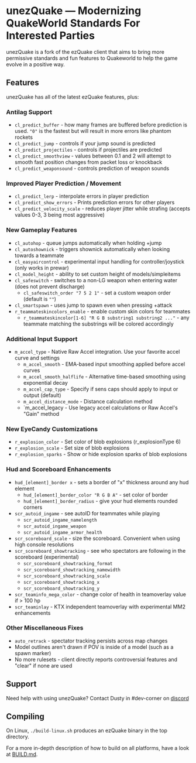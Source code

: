 # unezQuake — Modernizing QuakeWorld Standards For Interested Parties
unezQuake is a fork of the ezQuake client that aims to bring more permissive standards and fun features to Quakeworld to help the game evolve in a positive way.

## Features
unezQuake has all of the latest ezQuake features, plus:

### Antilag Support

 * `cl_predict_buffer` - how many frames are buffered before prediction is used. `"0"` is the fastest but will result in more errors like phantom rockets
 * `cl_predict_jump` - controls if your jump sound is predicted
 * `cl_predict_projectiles` - controls if projectiles are predicted
 * `cl_predict_smoothview` - values between 0.1 and 2 will attempt to smooth fast position changes from packet loss or knockback
 * `cl_predict_weaponsound` - controls prediction of weapon sounds

### Improved Player Prediction / Movement

 * `cl_predict_lerp` - interpolate errors in player prediction
 * `cl_predict_show_errors` - Prints prediction errors for other players
 * `cl_predict_velocity_scale` - reduces player jitter while strafing (accepts values 0-3, 3 being most aggressive)

### New Gameplay Features

 * `cl_autohop` - queue jumps automatically when holding +jump
 * `cl_autoshownick` - triggers shownick automatically when looking towards a teammate  
 * `cl_easyaircontrol` - experimental input handling for controller/joystick (only works in prewar)
 * `cl_model_height` - ability to set custom height of models/simpleitems
 * `cl_safeswitch` - switches to a non-LG weapon when entering water (does not prevent discharge)
    * `cl_safeswitch_order "7 5 2 1"` - set a custom weapon order (default is `""`)
 * `cl_smartspawn` - uses jump to spawn even when pressing +attack
 * `r_teammateskincolors_enable` - enable custom skin colors for teammates
    * `r_teammateskincolor[1-6] "R G B substring1 substring2 ..."` - any teammate matching the substrings will be colored accordingly

### Additional Input Support

 * `m_accel_type` - Native Raw Accel integration. Use your favorite accel curve and settings
    * `m_accel_smooth` - EMA-based input smoothing applied before accel curves
    * `m_accel_smooth_halflife` - Alternative time-based smoothing using exponential decay
    * `m_accel_cap_type` - Specify if sens caps should apply to input or output (default)
    * `m_accel_distance_mode` - Distance calculation method
    * `m_accel_legacy - Use legacy accel calculations or Raw Accel's "Gain" method

### New EyeCandy Customizations

 * `r_explosion_color` - Set color of blob explosions (r_explosionType 6)
 * `r_explosion_scale` - Set size of blob explosions
 * `r_explosion_sparks` - Show or hide explosion sparks of blob explosions

### Hud and Scoreboard Enhancements

 * `hud_[element]_border x` - sets a border of "x" thickness around any hud element  
    * `hud_[element]_border_color "R G B A"` - set color of border
    * `hud_[element]_border_radius` - give your hud elements rounded corners
 * `scr_autoid_ingame` - see autoID for teammates while playing
    * `scr_autoid_ingame_namelength`
    * `scr_autoid_ingame_weapon`
    * `scr_autoid_ingame_armor_health`
 * `scr_scoreboard_scale` - size the scoreboard. Convenient when using high console resolutions
 * `scr_scoreboard_showtracking` - see who spectators are following in the scoreboard (experimental)
    * `scr_scoreboard_showtracking_format`
    * `scr_scoreboard_showtracking_namewidth`
    * `scr_scoreboard_showtracking_scale`
    * `scr_scoreboard_showtracking_x`
    * `scr_scoreboard_showtracking_y`
 * `scr_teaminfo_mega_color` - change color of health in teamoverlay value if > 100 hp
 * `scr_teaminlay` - KTX independent teamoverlay with experimental MM2 enhancements

### Other Miscellaneous Fixes

 * `auto_retrack` - spectator tracking persists across map changes
 * Model outlines aren't drawn if POV is inside of a model (such as a spawn marker)
 * No more rulesets - client directly reports controversial features and "clear" if none are used

## Support

Need help with using unezQuake? Contact Dusty in #dev-corner on [discord][discord]

## Compiling

On Linux, `./build-linux.sh` produces an ezQuake binary in the top directory. 

For a more in-depth description of how to build on all platforms, have a look at 
[BUILD.md](BUILD.md).


 [nQuake]: http://nquake.com/
 [webchat]: http://webchat.quakenet.org/?channels=#ezquake
 [IRC]: irc://irc.quakenet.org/#ezquake
 [forum]: http://www.quakeworld.nu/forum/8
 [qtv]: http://qtv.quakeworld.nu/
 [nightly]: https://builds.quakeworld.nu/ezquake/snapshots/
 [releases]: https://github.com/ezQuake/ezquake-source/releases
 [issues]: https://github.com/ezQuake/ezquake-source/issues
 [homepage]: https://ezquake.com
 [discord]: http://discord.quake.world/
